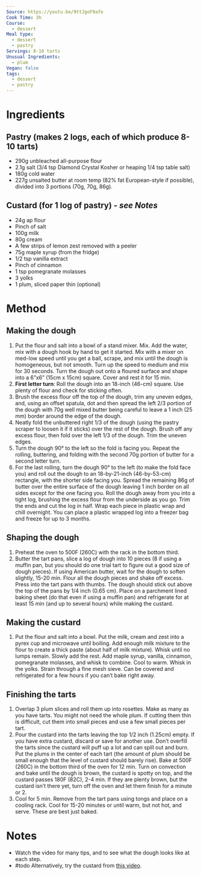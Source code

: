 ```yaml
---
Source: https://youtu.be/9ttJgoF9afo
Cook Time: 3h
Course:
  - dessert
Meal type:
  - dessert
  - pastry
Servings: 8-10 tarts
Unusual Ingredients:
  - plum
Vegan: false
tags:
  - dessert
  - pastry
---
```

# Ingredients

## Pastry (makes 2 logs, each of which produce 8-10 tarts)

- 290g unbleached all-purpose flour
- 2.1g salt (3/4 tsp Diamond Crystal Kosher or heaping 1/4 tsp table salt)
- 180g cold water 
- 227g unsalted butter at room temp (82% fat European-style if possible), divided into 3 portions (70g, 70g, 86g).

## Custard (for 1 log of pastry) - *see Notes*

- 24g ap flour
- Pinch of salt
- 100g milk
- 80g cream 
- A few strips of lemon zest removed with a peeler
- 75g maple syrup (from the fridge)
- 1/2 tsp vanilla extract
- Pinch of cinnamon
- 1 tsp pomegranate molasses
- 3 yolks
- 1 plum, sliced paper thin (optional)

# Method

## Making the dough

1. Put the flour and salt into a bowl of a stand mixer. Mix. Add the water, mix with a dough hook by hand to get it started. Mix with a mixer on med-low speed until you get a ball, scrape, and mix until the dough is homogeneous, but not smooth. Turn up the speed to medium and mix for 30 seconds. Turn the dough out onto a floured surface and shape into a 6”x6” (15cm x 15cm) square. Cover and rest it for 15 min. 
2. **First letter turn**: Roll the dough into an 18-inch (46-cm) square. Use plenty of flour and check for sticking often.
3. Brush the excess flour off the top of the dough, trim any uneven edges, and, using an offset spatula, dot and then spread the left 2/3 portion of the dough with 70g well mixed butter being careful to leave a 1 inch (25 mm) border around the edge of the dough. 
4. Neatly fold the unbuttered right 1/3 of the dough (using the pastry scraper to loosen it if it sticks) over the rest of the dough. Brush off any excess flour, then fold over the left 1/3 of the dough. Trim the uneven edges.
5. Turn the dough 90° to the left so the fold is facing you. Repeat the rolling, buttering, and folding with the second 70g portion of butter for a second letter turn.
6. For the last rolling, turn the dough 90° to the left (to make the fold face you) and roll out the dough to an 18-by-21-inch (46-by-53-cm) rectangle, with the shorter side facing you. Spread the remaining 86g of butter over the entire surface of the dough leaving 1 inch border on all sides except for the one facing you. Roll the dough away from you into a tight log, brushing the excess flour from the underside as you go. Trim the ends and cut the log in half. Wrap each piece in plastic wrap and chill overnight. You can place a plastic wrapped log into a freezer bag and freeze for up to 3 months.

## Shaping the dough

1. Preheat the oven to 500F (260C) with the rack in the bottom third. 
2. Butter the tart pans, slice a log of dough into 10 pieces (8 if using a muffin pan, but you should do one trial tart to figure out a good size of dough pieces). If using American butter, wait for the dough to soften slightly, 15-20 min. Flour all the dough pieces and shake off excess. Press into the tart pans with thumbs. The dough should stick out above the top of the pans by 1/4 inch (0.65 cm). Place on a parchment lined baking sheet (do that even if using a muffin pan) and refrigerate for at least 15 min (and up to several hours) while making the custard.

## Making the custard

1. Put the flour and salt into a bowl. Put the milk, cream and zest into a pyrex cup and microwave until boiling. Add enough milk mixture to the flour to create a thick paste (about half of milk mixture). Whisk until no lumps remain. Slowly add the rest. Add maple syrup, vanilla, cinnamon, pomegranate molasses, and whisk to combine. Cool to warm. Whisk in the yolks. Strain through a fine mesh sieve. Can be covered and refrigerated for a few hours if you can’t bake right away.

## Finishing the tarts

1. Overlap 3 plum slices and roll them up into rosettes. Make as many as you have tarts. You might not need the whole plum. If cutting them thin is difficult, cut them into small pieces and use a few small pieces per tart.
2. Pour the custard into the tarts leaving the top 1/2 inch (1.25cm) empty. If you have extra custard, discard or save for another use. Don’t overfill the tarts since the custard will puff up a lot and can spill out and burn. Put the plums in the center of each tart (the amount of plum should be small enough that the level of custard should barely rise). Bake at 500F (260C) in the bottom third of the oven for 12 min. Turn on convection and bake until the dough is brown, the custard is spotty on top, and the custard passes 180F (82C), 2-4 min. If they are plenty brown, but the custard isn’t there yet, turn off the oven and let them finish for a minute or 2.
3. Cool for 5 min. Remove from the tart pans using tongs and place on a cooling rack. Cool for 15-20 minutes or until warm, but not hot, and serve. These are best just baked.

# Notes

- Watch the video for many tips, and to see what the dough looks like at each step.
- #todo Alternatively, try the custard from [this video](https://www.youtube.com/watch?v=MA4LEjxZ7io).